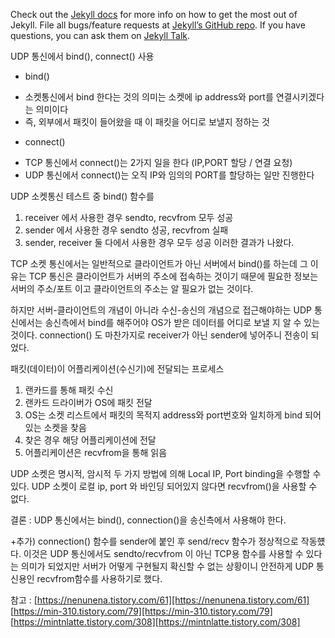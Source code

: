 Check out the [Jekyll docs][jekyll-docs] for more info on how to get the most out of Jekyll. File all bugs/feature requests at [Jekyll’s GitHub repo][jekyll-gh]. If you have questions, you can ask them on [Jekyll Talk][jekyll-talk].

[jekyll-docs]: https://jekyllrb.com/docs/home
[jekyll-gh]:   https://github.com/jekyll/jekyll
[jekyll-talk]: https://talk.jekyllrb.com/


UDP 통신에서 bind(), connect() 사용

* bind() 
- 소켓통신에서 bind 한다는 것의 의미는 소켓에 ip address와 port를 연결시키겠다는 의미이다
- 즉, 외부에서 패킷이 들어왔을 때 이 패킷을 어디로 보낼지 정하는 것

* connect()
- TCP 통신에서 connect()는 2가지 일을 한다 (IP,PORT 할당 / 연결 요청)
- UDP 통신에서 connect()는 오직 IP와 임의의 PORT를 할당하는 일만 진행한다

UDP 소켓통신 테스트 중 bind() 함수를
1) receiver 에서 사용한 경우 sendto, recvfrom 모두 성공
2) sender 에서 사용한 경우 sendto 성공, recvfrom 실패
3) sender, receiver 둘 다에서 사용한 경우 모두 성공
이러한 결과가 나왔다.

TCP 소켓 통신에서는 일반적으로 클라이언트가 아닌 서버에서 bind()를 하는데
그 이유는 TCP 통신은 클라이언트가 서버의 주소에 접속하는 것이기 때문에 필요한 정보는 서버의 주소/포트 이고 클라이언트의 주소는 알 필요가 없는 것이다.

하지만 서버-클라이언트의 개념이 아니라 수신-송신의 개념으로 접근해야하는 UDP 통신에서는
송신측에서 bind를 해주어야 OS가 받은 데이터를 어디로 보낼 지 알 수 있는 것이다.
connection() 도 마찬가지로 receiver가 아닌 sender에 넣어주니 전송이 되었다.

패킷(데이터)이 어플리케이션(수신기)에 전달되는 프로세스
1. 랜카드를 통해 패킷 수신
2. 랜카드 드라이버가 OS에 패킷 전달
3. OS는 소켓 리스트에서 패킷의 목적지 address와 port번호와 일치하게 bind 되어있는 소켓을 찾음
4. 찾은 경우 해당 어플리케이션에 전달
5. 어플리케이션은 recvfrom을 통해 읽음
  
UDP 소켓은 명시적, 암시적 두 가지 방법에 의해 Local IP, Port binding을 수행할 수 있다. 
UDP 소켓이 로컬 ip, port 와 바인딩 되어있지 않다면 recvfrom()을 사용할 수 없다.

결론 : UDP 통신에서는 bind(), connection()을 송신측에서 사용해야 한다.

+추가)
connection() 함수를 sender에 붙인 후 send/recv 함수가 정상적으로 작동헀다.
이것은 UDP 통신에서도 sendto/recvfrom 이 아닌 TCP용 함수를 사용할 수 있다는 의미가 되었지만
서버가 어떻게 구현될지 확신할 수 없는 상황이니 안전하게 UDP 통신용인 recvfrom함수를 사용하기로 했다.

참고 : 
[https://nenunena.tistory.com/61][https://nenunena.tistory.com/61]
[https://min-310.tistory.com/79][https://min-310.tistory.com/79]
[https://mintnlatte.tistory.com/308][https://mintnlatte.tistory.com/308]

[https://nenunena.tistory.com/61]: https://nenunena.tistory.com/61
[https://min-310.tistory.com/79]: https://min-310.tistory.com/79
[https://mintnlatte.tistory.com/308]: https://mintnlatte.tistory.com/308


